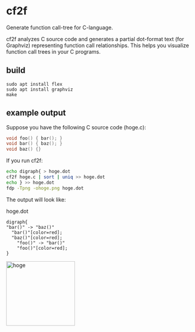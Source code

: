 # cf2f
Generate function call-tree for C-language.

cf2f analyzes C source code and generates a partial dot-format text (for Graphviz) representing function call relationships.
This helps you visualize function call trees in your C programs.

## build
```
sudo apt install flex
sudo apt install graphviz
make
```

## example output
Suppose you have the following C source code (hoge.c):

```C
void foo() { bar(); }
void bar() { baz(); }
void baz() {}
```

If you run cf2f:

```sh
echo digraph{ > hoge.dot
cf2f hoge.c | sort | uniq >> hoge.dot
echo } >> hoge.dot
fdp -Tpng -ohoge.png hoge.dot
```

The output will look like:

hoge.dot
```
digraph{
"bar()" -> "baz()"
  "bar()"[color=red];
  "baz()"[color=red];
	"foo()" -> "bar()"
	"foo()"[color=red];
}
```

<img width="184" height="173" alt="hoge" src="https://github.com/user-attachments/assets/fc9537f6-b479-4241-9331-22d912b2a0d4" />
